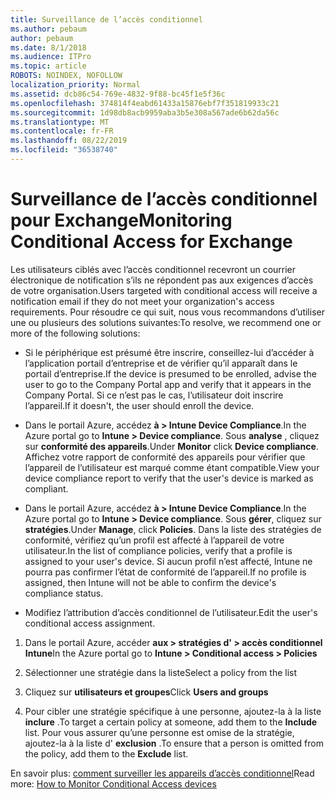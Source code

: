 ```yaml
---
title: Surveillance de l’accès conditionnel
ms.author: pebaum
author: pebaum
ms.date: 8/1/2018
ms.audience: ITPro
ms.topic: article
ROBOTS: NOINDEX, NOFOLLOW
localization_priority: Normal
ms.assetid: dcb86c54-769e-4832-9f88-bc45f1e5f36c
ms.openlocfilehash: 374814f4eabd61433a15876ebf7f351819933c21
ms.sourcegitcommit: 1d98db8acb9959aba3b5e308a567ade6b62da56c
ms.translationtype: MT
ms.contentlocale: fr-FR
ms.lasthandoff: 08/22/2019
ms.locfileid: "36538740"
---
```

# <a name="monitoring-conditional-access-for-exchange"></a><span data-ttu-id="e6e88-102">Surveillance de l’accès conditionnel pour Exchange</span><span class="sxs-lookup"><span data-stu-id="e6e88-102">Monitoring Conditional Access for Exchange</span></span>

<span data-ttu-id="e6e88-103">Les utilisateurs ciblés avec l’accès conditionnel recevront un courrier électronique de notification s’ils ne répondent pas aux exigences d’accès de votre organisation.</span><span class="sxs-lookup"><span data-stu-id="e6e88-103">Users targeted with conditional access will receive a notification email if they do not meet your organization's access requirements.</span></span> <span data-ttu-id="e6e88-104">Pour résoudre ce qui suit, nous vous recommandons d’utiliser une ou plusieurs des solutions suivantes:</span><span class="sxs-lookup"><span data-stu-id="e6e88-104">To resolve, we recommend one or more of the following solutions:</span></span>
  
- <span data-ttu-id="e6e88-105">Si le périphérique est présumé être inscrire, conseillez-lui d’accéder à l’application portail d’entreprise et de vérifier qu’il apparaît dans le portail d’entreprise.</span><span class="sxs-lookup"><span data-stu-id="e6e88-105">If the device is presumed to be enrolled, advise the user to go to the Company Portal app and verify that it appears in the Company Portal.</span></span> <span data-ttu-id="e6e88-106">Si ce n’est pas le cas, l’utilisateur doit inscrire l’appareil.</span><span class="sxs-lookup"><span data-stu-id="e6e88-106">If it doesn't, the user should enroll the device.</span></span>
    
- <span data-ttu-id="e6e88-107">Dans le portail Azure, accédez **à \> Intune Device Compliance**.</span><span class="sxs-lookup"><span data-stu-id="e6e88-107">In the Azure portal go to **Intune \> Device compliance**.</span></span> <span data-ttu-id="e6e88-108">Sous **analyse** , cliquez sur **conformité des appareils**.</span><span class="sxs-lookup"><span data-stu-id="e6e88-108">Under **Monitor** click **Device compliance**.</span></span> <span data-ttu-id="e6e88-109">Affichez votre rapport de conformité des appareils pour vérifier que l’appareil de l’utilisateur est marqué comme étant compatible.</span><span class="sxs-lookup"><span data-stu-id="e6e88-109">View your device compliance report to verify that the user's device is marked as compliant.</span></span> 
    
- <span data-ttu-id="e6e88-110">Dans le portail Azure, accédez **à \> Intune Device Compliance**.</span><span class="sxs-lookup"><span data-stu-id="e6e88-110">In the Azure portal go to **Intune \> Device compliance**.</span></span> <span data-ttu-id="e6e88-111">Sous **gérer**, cliquez sur **stratégies**.</span><span class="sxs-lookup"><span data-stu-id="e6e88-111">Under **Manage**, click **Policies**.</span></span> <span data-ttu-id="e6e88-112">Dans la liste des stratégies de conformité, vérifiez qu’un profil est affecté à l’appareil de votre utilisateur.</span><span class="sxs-lookup"><span data-stu-id="e6e88-112">In the list of compliance policies, verify that a profile is assigned to your user's device.</span></span> <span data-ttu-id="e6e88-113">Si aucun profil n’est affecté, Intune ne pourra pas confirmer l’état de conformité de l’appareil.</span><span class="sxs-lookup"><span data-stu-id="e6e88-113">If no profile is assigned, then Intune will not be able to confirm the device's compliance status.</span></span> 
    
- <span data-ttu-id="e6e88-114">Modifiez l’attribution d’accès conditionnel de l’utilisateur.</span><span class="sxs-lookup"><span data-stu-id="e6e88-114">Edit the user's conditional access assignment.</span></span>
    
1. <span data-ttu-id="e6e88-115">Dans le portail Azure, accéder **aux \> stratégies d' \> accès conditionnel Intune**</span><span class="sxs-lookup"><span data-stu-id="e6e88-115">In the Azure portal go to **Intune \> Conditional access \> Policies**</span></span>
    
2. <span data-ttu-id="e6e88-116">Sélectionner une stratégie dans la liste</span><span class="sxs-lookup"><span data-stu-id="e6e88-116">Select a policy from the list</span></span>
    
3. <span data-ttu-id="e6e88-117">Cliquez sur **utilisateurs et groupes**</span><span class="sxs-lookup"><span data-stu-id="e6e88-117">Click **Users and groups**</span></span>
    
4. <span data-ttu-id="e6e88-118">Pour cibler une stratégie spécifique à une personne, ajoutez-la à la liste **inclure** .</span><span class="sxs-lookup"><span data-stu-id="e6e88-118">To target a certain policy at someone, add them to the **Include** list.</span></span> <span data-ttu-id="e6e88-119">Pour vous assurer qu’une personne est omise de la stratégie, ajoutez-la à la liste d' **exclusion** .</span><span class="sxs-lookup"><span data-stu-id="e6e88-119">To ensure that a person is omitted from the policy, add them to the **Exclude** list.</span></span> 
    
<span data-ttu-id="e6e88-120">En savoir plus: [comment surveiller les appareils d’accès conditionnel](https://docs.microsoft.com/intune/conditional-access-exchange-monitor)</span><span class="sxs-lookup"><span data-stu-id="e6e88-120">Read more: [How to Monitor Conditional Access devices](https://docs.microsoft.com/intune/conditional-access-exchange-monitor)</span></span>
  

